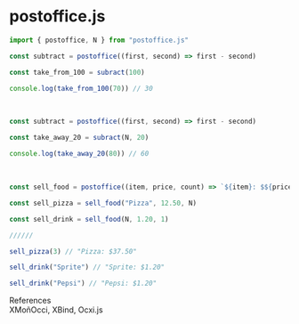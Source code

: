 # postoffice.js
  

```js
import { postoffice, N } from "postoffice.js"

const subtract = postoffice((first, second) => first - second)

const take_from_100 = subract(100)

console.log(take_from_100(70)) // 30
```
  
<br>  
  
```js
const subtract = postoffice((first, second) => first - second)

const take_away_20 = subract(N, 20)

console.log(take_away_20(80)) // 60
```
    
<br>  
  
```js
const sell_food = postoffice((item, price, count) => `${item}: $${price * count}`)

const sell_pizza = sell_food("Pizza", 12.50, N)

const sell_drink = sell_food(N, 1.20, 1)

//////

sell_pizza(3) // "Pizza: $37.50"

sell_drink("Sprite") // "Sprite: $1.20"

sell_drink("Pepsi") // "Pepsi: $1.20"
```
  
References  
XMoñOcci, XBind, Ocxi.js  
  
